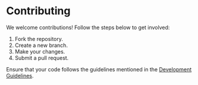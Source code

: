 # Contributing
We welcome contributions! Follow the steps below to get involved:
1. Fork the repository.
2. Create a new branch.
3. Make your changes.
4. Submit a pull request.

Ensure that your code follows the guidelines mentioned in the [Development Guidelines](DevelopmentGuidelines.md).
